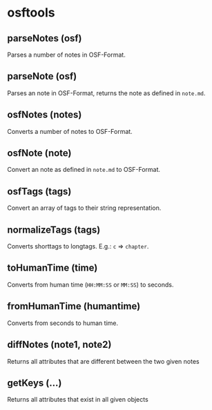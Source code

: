 # osftools

## parseNotes (osf)
Parses a number of notes in OSF-Format.

## parseNote (osf)
Parses an note in OSF-Format, returns the note as defined in `note.md`.

## osfNotes (notes)
Converts a number of notes to OSF-Format.

## osfNote (note)
Convert an note as defined in `note.md` to OSF-Format.

## osfTags (tags)
Convert an array of tags to their string representation.

## normalizeTags (tags)
Converts shorttags to longtags. E.g.: `c` => `chapter`.

## toHumanTime (time)
Converts from human time (`HH:MM:SS` or `MM:SS`) to seconds.

## fromHumanTime (humantime)
Converts from seconds to human time.

## diffNotes (note1, note2)
Returns all attributes that are different between the two given notes

## getKeys (...)
Returns all attributes that exist in all given objects
